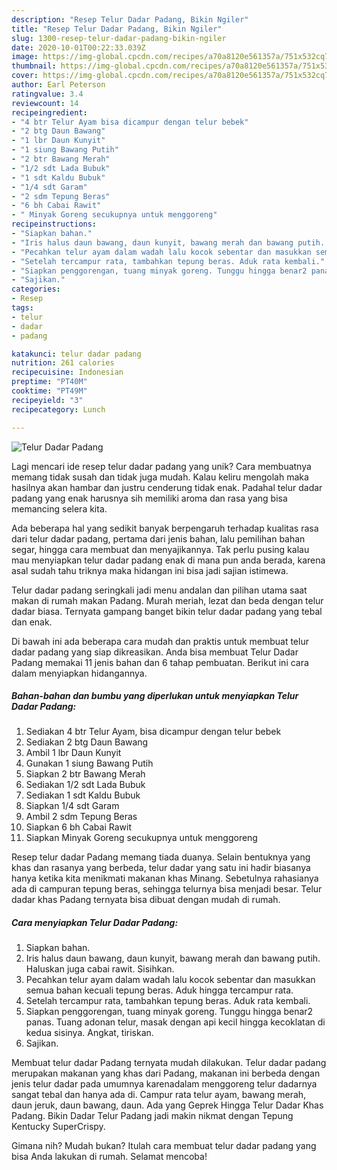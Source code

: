 ```yaml
---
description: "Resep Telur Dadar Padang, Bikin Ngiler"
title: "Resep Telur Dadar Padang, Bikin Ngiler"
slug: 1300-resep-telur-dadar-padang-bikin-ngiler
date: 2020-10-01T00:22:33.039Z
image: https://img-global.cpcdn.com/recipes/a70a8120e561357a/751x532cq70/telur-dadar-padang-foto-resep-utama.jpg
thumbnail: https://img-global.cpcdn.com/recipes/a70a8120e561357a/751x532cq70/telur-dadar-padang-foto-resep-utama.jpg
cover: https://img-global.cpcdn.com/recipes/a70a8120e561357a/751x532cq70/telur-dadar-padang-foto-resep-utama.jpg
author: Earl Peterson
ratingvalue: 3.4
reviewcount: 14
recipeingredient:
- "4 btr Telur Ayam bisa dicampur dengan telur bebek"
- "2 btg Daun Bawang"
- "1 lbr Daun Kunyit"
- "1 siung Bawang Putih"
- "2 btr Bawang Merah"
- "1/2 sdt Lada Bubuk"
- "1 sdt Kaldu Bubuk"
- "1/4 sdt Garam"
- "2 sdm Tepung Beras"
- "6 bh Cabai Rawit"
- " Minyak Goreng secukupnya untuk menggoreng"
recipeinstructions:
- "Siapkan bahan."
- "Iris halus daun bawang, daun kunyit, bawang merah dan bawang putih. Haluskan juga cabai rawit. Sisihkan."
- "Pecahkan telur ayam dalam wadah lalu kocok sebentar dan masukkan semua bahan kecuali tepung beras. Aduk hingga tercampur rata."
- "Setelah tercampur rata, tambahkan tepung beras. Aduk rata kembali."
- "Siapkan penggorengan, tuang minyak goreng. Tunggu hingga benar2 panas. Tuang adonan telur, masak dengan api kecil hingga kecoklatan di kedua sisinya. Angkat, tiriskan."
- "Sajikan."
categories:
- Resep
tags:
- telur
- dadar
- padang

katakunci: telur dadar padang 
nutrition: 261 calories
recipecuisine: Indonesian
preptime: "PT40M"
cooktime: "PT49M"
recipeyield: "3"
recipecategory: Lunch

---
```



![Telur Dadar Padang](https://img-global.cpcdn.com/recipes/a70a8120e561357a/751x532cq70/telur-dadar-padang-foto-resep-utama.jpg)

Lagi mencari ide resep telur dadar padang yang unik? Cara membuatnya memang tidak susah dan tidak juga mudah. Kalau keliru mengolah maka hasilnya akan hambar dan justru cenderung tidak enak. Padahal telur dadar padang yang enak harusnya sih memiliki aroma dan rasa yang bisa memancing selera kita.

Ada beberapa hal yang sedikit banyak berpengaruh terhadap kualitas rasa dari telur dadar padang, pertama dari jenis bahan, lalu pemilihan bahan segar, hingga cara membuat dan menyajikannya. Tak perlu pusing kalau mau menyiapkan telur dadar padang enak di mana pun anda berada, karena asal sudah tahu triknya maka hidangan ini bisa jadi sajian istimewa.

Telur dadar padang seringkali jadi menu andalan dan pilihan utama saat makan di rumah makan Padang. Murah meriah, lezat dan beda dengan telur dadar biasa. Ternyata gampang banget bikin telur dadar padang yang tebal dan enak.


Di bawah ini ada beberapa cara mudah dan praktis untuk membuat telur dadar padang yang siap dikreasikan. Anda bisa membuat Telur Dadar Padang memakai 11 jenis bahan dan 6 tahap pembuatan. Berikut ini cara dalam menyiapkan hidangannya.

<!--inarticleads1-->

##### Bahan-bahan dan bumbu yang diperlukan untuk menyiapkan Telur Dadar Padang:

1. Sediakan 4 btr Telur Ayam, bisa dicampur dengan telur bebek
1. Sediakan 2 btg Daun Bawang
1. Ambil 1 lbr Daun Kunyit
1. Gunakan 1 siung Bawang Putih
1. Siapkan 2 btr Bawang Merah
1. Sediakan 1/2 sdt Lada Bubuk
1. Sediakan 1 sdt Kaldu Bubuk
1. Siapkan 1/4 sdt Garam
1. Ambil 2 sdm Tepung Beras
1. Siapkan 6 bh Cabai Rawit
1. Siapkan  Minyak Goreng secukupnya untuk menggoreng


Resep telur dadar Padang memang tiada duanya. Selain bentuknya yang khas dan rasanya yang berbeda, telur dadar yang satu ini hadir biasanya hanya ketika kita menikmati makanan khas Minang. Sebetulnya rahasianya ada di campuran tepung beras, sehingga telurnya bisa menjadi besar. Telur dadar khas Padang ternyata bisa dibuat dengan mudah di rumah. 

<!--inarticleads2-->

##### Cara menyiapkan Telur Dadar Padang:

1. Siapkan bahan.
1. Iris halus daun bawang, daun kunyit, bawang merah dan bawang putih. Haluskan juga cabai rawit. Sisihkan.
1. Pecahkan telur ayam dalam wadah lalu kocok sebentar dan masukkan semua bahan kecuali tepung beras. Aduk hingga tercampur rata.
1. Setelah tercampur rata, tambahkan tepung beras. Aduk rata kembali.
1. Siapkan penggorengan, tuang minyak goreng. Tunggu hingga benar2 panas. Tuang adonan telur, masak dengan api kecil hingga kecoklatan di kedua sisinya. Angkat, tiriskan.
1. Sajikan.


Membuat telur dadar Padang ternyata mudah dilakukan. Telur dadar padang merupakan makanan yang khas dari Padang, makanan ini berbeda dengan jenis telur dadar pada umumnya karenadalam menggoreng telur dadarnya sangat tebal dan hanya ada di. Campur rata telur ayam, bawang merah, daun jeruk, daun bawang, daun. Ada yang Geprek Hingga Telur Dadar Khas Padang. Bikin Dadar Telur Padang jadi makin nikmat dengan Tepung Kentucky SuperCrispy. 

Gimana nih? Mudah bukan? Itulah cara membuat telur dadar padang yang bisa Anda lakukan di rumah. Selamat mencoba!
